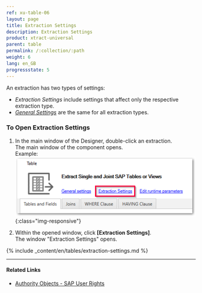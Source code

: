 ```yaml
---
ref: xu-table-06
layout: page
title: Extraction Settings 
description: Extraction Settings
product: xtract-universal
parent: table
permalink: /:collection/:path
weight: 6
lang: en_GB
progressstate: 5
---
```

An extraction has two types of settings: 
- *Extraction Settings* include settings that affect only the respective extraction type.
- [*General Settings*](../table/general-settings) are the same for all extraction types. 

### To Open Extraction Settings
1. In the main window of the Designer, double-click an extraction.<br>
The main window of the component opens.<br>
Example:
![Extraction-Settings](/img/content/Extraction-Settings_designer.png){:class="img-responsive"}

2. Within the opened window, click **[Extraction Settings]**.<br>
The window "Extraction Settings" opens.


{% include _content/en/tables/extraction-settings.md  %}

***********
#### Related Links
- [Authority Objects - SAP User Rights](https://kb.theobald-software.com/sap/authority-objects-sap-user-rights)